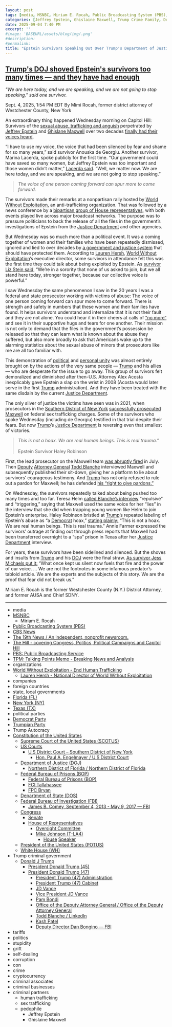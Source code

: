 ```yaml
---
layout: post
tags: [media, MSNBC, Miriam E. Rocah, Public Broadcasting System (PBS), CBS News, The 19th News / An independent nonprofit newsroom., The Hill - covering Congress Politics Political Campaigns and Capitol Hill, PBS –  Public Broadcasting Service, TPM –  Talking Points Memo - Breaking News and Analysis, organizations, World Without Exploitation - End Human Trafficking, Lauren Hersh - National Director of World Without Exploitation, companies, foreign countries, state local governments, Florida (FL), New York (NY), Texas (TX), political parties, Democrat Party, Trumpian Party, Federal Government, Constitution of the United States, Supreme Court of the United States (SCOTUS), US Courts, U.S District Court – Southern District of New York, Hon. Paul A. Engelmayer / U.S District Court, Department of Justice (DOJ), Northern District of Florida / Northern District of Florida, Federal Bureau of Prisons (BOP), Federal Bureau of Prisons (BOP), FCI Tallahassee, FPC Bryan, Department of State (DOS), Federal Bureau of Investigation (FBI), James Comey, Congress, Senate, House of Representatives, Oversight Committee, Mike Johnson (T-LA4), House Speaker, President of the United States (POTUS), White House (WH), Trump criminal government, Donald J Trump, President Donald Trump (45), President Donald Trump (47), President Trump (47) Administration, President Trump (47) Cabinet, JD Vance, Vice President JD Vance, Pam Bondi, Office of the Deputy Attorney General / Office of the Deputy Attorney General, Todd Blanche / LinkedIn, Kash Patel, Deputy Director Dan Bongino — FBI, tariffs, politics, stupidity, grift, self-dealing, corruption, con, crime, cryptocurrency, criminal associates, criminal businesses, criminal partners, human trafficking, sex trafficking, pedophile, Jeffrey Epstein, Ghislaine Maxwel]
categories: [Jeffrey Epstein, Ghislaine Maxwell, Trump Crime Family, Donald Trump]
date: 2025-09-04 7:40 PM
excerpt: ''
#image: 'BASEURL/assets/blog/img/.png'
#description:
#permalink:
title: "Epstein Survivors Speaking Out Over Trump's Department of Justice (DOJ) Stall Tactics"
---
```



## [Trump's DOJ shoved Epstein's survivors too many times — and they have had enough](https://www.msnbc.com/opinion/msnbc-opinion/epstein-files-survivors-trump-doj-dc-rally-rcna229026)

*"We are here today, and we are speaking, and we are not going to stop speaking,” said one survivor.*

Sept. 4, 2025, 1:54 PM EDT
By Mimi Rocah, former district attorney of Westchester County, New York

An extraordinary thing happened Wednesday morning on Capitol Hill: Survivors of the [sexual abuse, trafficking and anguish](https://www.justice.gov/usao-sdny/pr/ghislaine-maxwell-sentenced-20-years-prison-conspiring-jeffrey-epstein-sexually-abuse) perpetrated by [Jeffrey Epstein](https://www.msnbc.com/top-stories/latest/epstein-trump-wall-street-journal-letter-rcna219501) and [Ghislane Maxwell](https://www.msnbc.com/the-weeknight/watch/top-dem-survivors-disgusted-by-ghislaine-maxwell-s-special-treatment-call-her-a-monster-246638661751) over two decades [finally had their voices heard](https://www.msnbc.com/ana-cabrera-reports/watch/epstein-survivors-lawmakers-speak-on-capitol-hill-246547525915).

“I have to use my voice, the voice that had been silenced by fear and shame for so many years,” said survivor Anouska de Georgiu. Another survivor, Marina Lacerda, spoke publicly for the first time. “Our government could have saved so many women, but Jeffrey Epstein was too important and those women didn’t matter,” [Lacerda said](https://www.cbsnews.com/live-updates/jeffrey-epstein-victims-news-conference-capitol-hill/?). “Well, we matter now. We are here today, and we are speaking, and we are not going to stop speaking.”

> *The voice of one person coming forward can spur more to come forward.*

The survivors made their remarks at a nonpartisan rally hosted by [World Without Exploitation](https://www.worldwithoutexploitation.org/), an anti-trafficking organization. That was followed by a news conference by a [bipartisan group of House representatives](https://www.house.gov/), with both events played live across major broadcast networks. The purpose was to pressure politicians to back the release of all the files in the government’s investigations of Epstein from the [Justice Department](https://www.justice.gov/) and other agencies.

But Wednesday was so much more than a political event. It was a coming together of women and their families who have been repeatedly dismissed, ignored and lied to over decades by [a government and justice system](https://www.msnbc.com/the-weeknight/watch/top-dem-survivors-disgusted-by-ghislaine-maxwell-s-special-treatment-call-her-a-monster-246638661751) that should have protected them. According to [Lauren Hersh](https://www.worldwithoutexploitation.org/bios/lauren-hersh), [World Without Exploitation](https://www.worldwithoutexploitation.org/)’s executive director, some survivors in attendance felt this was the first time they could talk about being exploited by Epstein. As [survivor Liz Stein said](https://19thnews.org/2025/09/epstein-survivors-justice-capitol-trump/), “We’re in a sorority that none of us asked to join, but we all stand here today, stronger together, because our collective voice is powerful.”

I saw Wednesday the same phenomenon I saw in the 20 years I was a federal and state prosecutor working with victims of abuse: The voice of one person coming forward can spur more to come forward. There is strength and safety in numbers that these women and their families have found. It helps survivors understand and internalize that it is not their fault and they are not alone. You could hear it in their cheers at calls of [“no more”](https://www.instagram.com/reel/DOJpz18jX-x/?igsh=N3NrOTJscWZtMW8z) and see it in their supportive hugs and tears for one another. Their mission is not only to demand that the files in the government’s possession be released so that they can learn what is known about the abuse they suffered, but also more broadly to ask that Americans wake up to the alarming statistics about the sexual abuse of minors that prosecutors like me are all too familiar with.

This demonstration of [political](https://www.youtube.com/watch?v=-a1E9KX1O_w) and [personal unity](https://www.instagram.com/reel/[DOJ](https://www.justice.gov/)k2j1CXv7/?) was almost entirely brought on by the actions of the very same people — [Trump](https://www.donaldjtrump.com/) and his allies — who are desperate for the issue to go away. This group of survivors felt demoralized and diminished after then-U.S. Attorney Alex Acosta inexplicably gave Epstein a slap on the wrist in 2008 (Acosta would later serve in the first [Trump](https://www.donaldjtrump.com/) administration). And they have been treated with the same disdain by the current [Justice Department](https://www.justice.gov/).

The only sliver of justice the victims have seen was in 2021, when prosecutors in the [Southern District of New York](https://nysd.uscourts.gov/) [successfully prosecuted Maxwell](https://www.nbcnews.com/news/us-news/ghislaine-maxwell-trial-verdict-reached-ghislaine-maxwell-sex-traffick-rcna9479) on federal sex trafficking charges. Some of the survivors who spoke Wednesday (including de Georgiu) testified in that trial despite their fears. But now [Trump](https://www.donaldjtrump.com/)’s [Justice Department](https://www.justice.gov/) is reversing even that smallest of victories.

> *This is not a hoax. We are real human beings. This is real trauma.”* <br /><br />Epstein Survivor Haley Robinson

First, the lead prosecutor on the Maxwell team [was abruptly fired](https://www.msnbc.com/top-stories/latest/maurene-comey-firing-letter-colleagues-doj-epstein-diddy-prosecutor-rcna219383) in July. Then [Deputy](https://www.justice.gov/dag/) [Attorney General](https://www.justice.gov/) [Todd Blanche](https://www.justice.gov/dag/) interviewed Maxwell and subsequently published their sit-down, giving her a platform to lie about survivors’ courageous testimony. And [Trump](https://www.donaldjtrump.com/) has not only refused to rule out a pardon for Maxwell; he has defended [his “right to give pardons.”](https://www.nbcnews.com/politics/politics-news/jeffrey-epstein-ghislaine-maxwell-accusers-rcna227334)

On Wednesday, the survivors repeatedly talked about being pushed too many times and too far. Teresa Helm [called Blanche’s interview](https://thehill.com/homenews/administration/5483891-epstein-survivor-blasts-justice-department/) “repulsive” and “triggering,” saying that Maxwell used the same voice for her “lies” in the interview that she did when trapping young women like Helm to join Epstein’s enterprise. Haley Robinson bristled at [Trump](https://www.donaldjtrump.com/)’s repeated labeling of Epstein’s abuse as “a [Democrat](https://www.democrats.org/) hoax,” [stating plainly:](https://www.pbs.org/newshour/politics/watch-the-abuse-was-real-epstein-survivor-implores-trump-who-again-calls-case-a-hoax) “This is not a hoax. We are real human beings. This is real trauma.” Annie Farmer expressed the survivors’ outrage at finding out through press reports that Maxwell had been transferred overnight to a “spa” prison in Texas after her [Justice Department](https://www.justice.gov/) interview.

For years, these survivors have been sidelined and silenced. But the shoves and insults from [Trump](https://www.donaldjtrump.com/) and his [DOJ](https://www.justice.gov/) were the final straw. [As survivor Jess Michaels put it:](https://talkingpointsmemo.com/cafe/there-is-no-hoax-epstein-survivors-go-to-capitol-hill-to-demand-transparency) “What once kept us silent now fuels that fire and the power of our voice. … We are not the footnotes in some infamous predator’s tabloid article. We are the experts and the subjects of this story. We are the proof that fear did not break us.”

Miriam E. Rocah is the former Westchester County (N.Y.) District Attorney, and former AUSA and Chief SDNY. 

----
- media
- [MSNBC](https://www.msnbc.com/)
    - Miriam E. Rocah
- [Public Broadcasting System (PBS)](https://www.pbs.org/)
- [CBS News](https://www.cbsnews.com/)
- [The 19th News / An independent, nonprofit newsroom.](https://19thnews.org/)
- [The Hill - covering Congress, Politics, Political Campaigns and Capitol Hill](https://thehill.com/)
- [PBS: Public Broadcasting Service](https://www.pbs.org/)
- [TPM: Talking Points Memo - Breaking News and Analysis](https://talkingpointsmemo.com/)
- organizations 
- [World Without Exploitation - End Human Trafficking](https://www.worldwithoutexploitation.org/)
    - [Lauren Hersh - National Director of World Without Exploitation](https://www.worldwithoutexploitation.org/bios/lauren-hersh)
- companies
- foreign countries 
- state, local governments
- [Florida (FL)](https://www.myflorida.gov/)
- [New York (NY)](https://www.ny.gov/)
- [Texas (TX)](https://www.texas.gov/)
- political parties 
- [Democrat Party](https://www.democrats.org/)
- [Trumpian Party](https://www.gop.com/)
- Trump Autocracy 
- [Constitution of the United States](https://constitution.congress.gov/)
    - [Supreme Court of the United States (SCOTUS)](https://www.supremecourt.gov/)
    - [US Courts](https://www.uscourts.gov/)
        - [U.S District Court – Southern District of New York](https://nysd.uscourts.gov/)
            - [Hon. Paul A. Engelmayer / U.S District Court](https://nysd.uscourts.gov/hon-paul-engelmayer)
    - [Department of Justice (DOJ)](https://www.justice.gov/)
        - [Northern District of Florida / Northern District of Florida](https://www.justice.gov/usao-ndfl)
    - [Federal Bureau of Prisons (BOP)](https://www.bop.gov/)
        - [Federal Bureau of Prisons (BOP)](https://www.bop.gov/)
        - [FCI Tallahassee](https://www.bop.gov/locations/institutions/tal/)
        - [FPC Bryan](https://www.bop.gov/locations/institutions/bry/)
    - [Department of State (DOS)](https://www.state.gov/)
    - [Federal Bureau of Investigation (FBI)](https://www.fbi.gov/)
        - [James B. Comey, September 4, 2013 - May 9, 2017 — FBI](https://www.fbi.gov/history/directors/james-b-comey)
    - [Congress](https://www.congress.gov/)
        - [Senate](https://www.senate.gov/)
        - [House of Representatives](https://www.house.gov/)
            - [Oversight Committee](https://oversight.house.gov/)
            - [Mike Johnson (T-LA4)](https://mikejohnson.house.gov/)
                - [House](https://www.house.gov/) [Speaker](https://www.speaker.gov/) 
    - [President of the United States (POTUS)](https://www.whitehouse.gov/)
    - [White House (WH)](https://www.whitehouse.gov/)
- Trump criminal government 
    - [Donald J Trump](https://www.donaldjtrump.com/)
        - [President Donald Trump (45)](https://trumpwhitehouse.archives.gov/)
        - [President Donald Trump (47)](https://www.whitehouse.gov/administration/donald-j-trump/)
            - [President Trump (47) Administration](https://www.whitehouse.gov/administration/)
            - [President Trump (47) Cabinet](https://www.whitehouse.gov/administration/the-cabinet/)
            - [JD Vance](https://www.linkedin.com/in/jd-vance-770a9047/)
            - [Vice President JD Vance](https://www.whitehouse.gov/administration/jd-vance/)
            - [Pam Bondi](https://www.justice.gov/ag/staff-profile/meet-attorney-general)
            - [Office of the Deputy Attorney General / Office of the Deputy Attorney General](https://www.justice.gov/dag)
            - [Todd Blanche / LinkedIn](https://www.linkedin.com/in/toddblanche/)
            - [Kash Patel](https://www.fbi.gov/about/leadership-and-structure/director-patel)
            - [Deputy Director Dan Bongino — FBI](https://www.fbi.gov/about/leadership-and-structure/deputy-director-dan-bongino)
- tariffs
- politics
- stupidity
- grift
- self-dealing
- corruption
- con
- crime
- cryptocurrency 
- criminal associates
- criminal businesses
- criminal partners
    - human trafficking 
    - sex trafficking 
    - pedophile 
        - Jeffrey Epstein 
        - Ghislaine Maxwell
